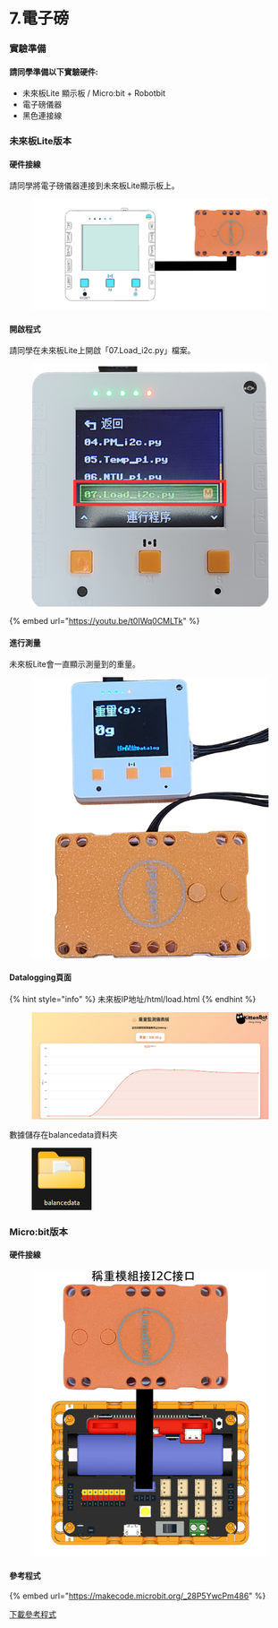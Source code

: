 # 7.電子磅

### 實驗準備

#### 請同學準備以下實驗硬件:

* 未來板Lite 顯示板 / Micro:bit + Robotbit
* 電子磅儀器
* 黑色連接線

### 未來板Lite版本

#### 硬件接線

請同學將電子磅儀器連接到未來板Lite顯示板上。

<figure><img src="../.gitbook/assets/loadcell_wiring.png" alt=""><figcaption></figcaption></figure>

#### 開啟程式

請同學在未來板Lite上開啟「07.Load\_i2c.py」檔案。

<figure><img src="../.gitbook/assets/image (145).png" alt=""><figcaption></figcaption></figure>

{% embed url="https://youtu.be/t0IWq0CMLTk" %}

#### 進行測量

未來板Lite會一直顯示測量到的重量。

<figure><img src="../.gitbook/assets/loadcellprogram.png" alt=""><figcaption></figcaption></figure>

#### Datalogging頁面

{% hint style="info" %}
未來板IP地址/html/load.html
{% endhint %}

<figure><img src="../.gitbook/assets/image (2) (1) (1) (1).png" alt=""><figcaption></figcaption></figure>

數據儲存在balancedata資料夾

<figure><img src="../.gitbook/assets/image (1) (1) (1) (1).png" alt=""><figcaption></figcaption></figure>

### Micro:bit版本

#### 硬件接線

<figure><img src="../.gitbook/assets/loadcell_wiring_edu.png" alt=""><figcaption></figcaption></figure>

#### 參考程式

{% embed url="https://makecode.microbit.org/_28P5YwcPm486" %}

[下載參考程式](https://makecode.microbit.org/_28P5YwcPm486)
